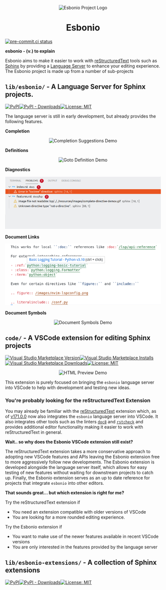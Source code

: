 <p align="center">
  <img src="./resources/io.github.swyddfa.Esbonio.svg" alt="Esbonio Project Logo"></img>
</p>
<h1 align="center">Esbonio</h1>

[![pre-commit.ci status](https://results.pre-commit.ci/badge/github/swyddfa/esbonio/develop.svg)](https://results.pre-commit.ci/latest/github/swyddfa/esbonio/develop)

**esbonio - (v.) to explain**

Esbonio aims to make it easier to work with [reStructuredText](https://docutils.sourceforge.io/rst.html) tools such as [Sphinx](https://www.sphinx-doc.org/en/master/) by providing a [Language Server](https://langserver.org/) to enhance your editing experience.
The Esbonio project is made up from a number of sub-projects
## `lib/esbonio/` - A Language Server for Sphinx projects.
[![PyPI](https://img.shields.io/pypi/v/esbonio?style=flat-square)![PyPI - Downloads](https://img.shields.io/pypi/dm/esbonio?style=flat-square)](https://pypistats.org/packages/esbonio)[![License: MIT](https://img.shields.io/badge/license-MIT-blue.svg?style=flat-square)](https://github.com/swyddfa/esbonio/blob/develop/lib/esbonio/LICENSE)

The language server is still in early development, but already provides the following features.

**Completion**

<p align="center">
  <img src="./resources/images/completion-demo.gif" alt="Completion Suggestions Demo"></img>
</p>

**Definitions**

<p align="center">
  <img src="./resources/images/definition-demo.gif" alt="Goto Definition Demo"></img>
</p>

**Diagnostics**

<p align="center">
  <img src="./resources/images/diagnostic-sphinx-errors-demo.png" alt="Diagnostics Demo"></img>
</p>

**Document Links**

<p align="center">
  <img src="./resources/images/document-links-demo.png" alt="Document Links Demo"></img>
</p>


**Document Symbols**

<p align="center">
  <img src="./resources/images/document-symbols-demo.png" alt="Document Symbols Demo"></img>
</p>


## `code/` - A VSCode extension for editing Sphinx projects
[![Visual Studio Marketplace Version](https://img.shields.io/visual-studio-marketplace/v/swyddfa.esbonio?style=flat-square)![Visual Studio Marketplace Installs](https://img.shields.io/visual-studio-marketplace/i/swyddfa.esbonio?style=flat-square)![Visual Studio Marketplace Downloads](https://img.shields.io/visual-studio-marketplace/d/swyddfa.esbonio?style=flat-square)](https://marketplace.visualstudio.com/items?itemName=swyddfa.esbonio)[![License: MIT](https://img.shields.io/badge/license-MIT-blue.svg?style=flat-square)](https://github.com/swyddfa/esbonio/blob/develop/code/LICENSE)

<p align="center">
   <img src="./resources/images/vscode-preview-demo.gif" alt="HTML Preview Demo"></img>
</p>

This extension is purely focused on bringing the `esbonio` language server into VSCode to help with development and testing new ideas.

### You're probably looking for the reStructuredText Extension

You may already be familiar with the [reStructuredText](https://marketplace.visualstudio.com/items?itemName=lextudio.restructuredtext) extension which, as of [v171.0.0](https://github.com/vscode-restructuredtext/vscode-restructuredtext/releases/tag/171.0.0) now also integrates the `esbonio` language server into VSCode.
It also integrates other tools such as the linters [`doc8`](https://pypi.org/project/doc8/) and [`rstcheck`](https://pypi.org/project/rstcheck/) and provides additional editor functionality making it easier to work with reStructuredText in general.

**Wait.. so why does the Esbonio VSCode extension still exist?**

The reStructuredText extension takes a more conservative approach to adopting new VSCode features and APIs leaving the Esbonio extension free to more aggressively follow new developments.
The Esbonio extension is developed alongside the language server itself, which allows for easy testing of new features without waiting for downstream projects to catch up.
Finally, the Esbonio extension serves as an up to date reference for projects that integrate `esbonio` into other editors.

**That sounds great... but which extension is right for me?**

Try the reStructuredText extension if

- You need an extension compatible with older versions of VSCode
- You are looking for a more rounded editing experience.

Try the Esbonio extension if

- You want to make use of the newer features available in recent VSCode versions
- You are only interested in the features provided by the language server

## `lib/esbonio-extensions/` - A collection of Sphinx extensions
[![PyPI](https://img.shields.io/pypi/v/esbonio-extensions?style=flat-square)![PyPI - Downloads](https://img.shields.io/pypi/dm/esbonio-extensions?style=flat-square)](https://pypistats.org/packages/esbonio-extensions)[![License: MIT](https://img.shields.io/badge/license-MIT-blue.svg?style=flat-square)](https://github.com/swyddfa/esbonio/blob/develop/lib/esbonio-extensions/LICENSE)

